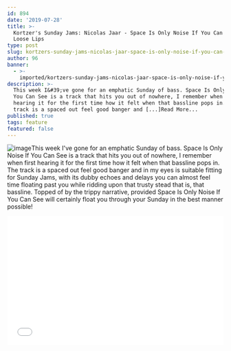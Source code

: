 ```yaml
---
id: 894
date: '2019-07-28'
title: >-
  Kortzer's Sunday Jams: Nicolas Jaar - Space Is Only Noise If You Can See -
  Loose Lips
type: post
slug: kortzers-sunday-jams-nicolas-jaar-space-is-only-noise-if-you-can-see
author: 96
banner:
  - >-
    imported/kortzers-sunday-jams-nicolas-jaar-space-is-only-noise-if-you-can-see/image894.jpeg
description: >-
  This week I&#39;ve gone for an emphatic Sunday of bass. Space Is Only Noise If
  You Can See is a track that hits you out of nowhere, I remember when first
  hearing it for the first time how it felt when that bassline pops in. The
  track is a spaced out feel good banger and [...]Read More...
published: true
tags: feature
featured: false
---
```

![image](../imported/kortzers-sunday-jams-nicolas-jaar-space-is-only-noise-if-you-can-see/image894.jpeg)This week I've gone for an emphatic Sunday of bass. Space Is Only Noise If You Can See is a track that hits you out of nowhere, I remember when first hearing it for the first time how it felt when that bassline pops in. The track is a spaced out feel good banger and in my eyes is suitable fitting for Sunday Jams, with its dubby echoes and delays you can almost feel time floating past you while ridding upon that trusty stead that is, that bassline. Topped of by the trippy narrative, provided Space Is Only Noise If You Can See will certainly float you through your Sunday in the best manner possible!

<iframe width='100%' height='300' scrolling='no' frameborder='no' allow='autoplay' src='//www.youtube.com/embed/V-_c0o8LAaM?wmode=opaque'></iframe>